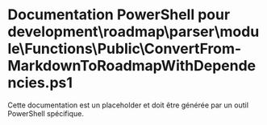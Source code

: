 # Documentation PowerShell pour development\roadmap\parser\module\Functions\Public\ConvertFrom-MarkdownToRoadmapWithDependencies.ps1

Cette documentation est un placeholder et doit être générée par un outil PowerShell spécifique.
